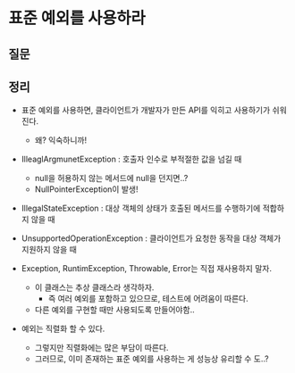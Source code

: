# 표준 예외를 사용하라



## 질문



## 정리

- 표준 예외를 사용하면, 클라이언트가 개발자가 만든 API를 익히고 사용하기가 쉬워진다.
  - 왜? 익숙하니까!
- IlleaglArgmunetException : 호출자 인수로 부적절한 값을 넘길 때
  - null을 허용하지 않는 메서드에 null을 던지면..?
  - NullPointerException이 발생!
- IllegalStateException : 대상 객체의 상태가 호출된 메서드를 수행하기에 적합하지 않을 때
- UnsupportedOperationException : 클라이언트가 요청한 동작을 대상 객체가 지원하지 않을 때
- Exception, RuntimException, Throwable, Error는 직접 재사용하지 말자.
  - 이 클래스는 추상 클래스라 생각하자.
    - 즉 여러 예외를 포함하고 있으므로, 테스트에 어려움이 따른다.
  - 다른 예외를 구현할 때만 사용되도록 만들어야함..

- 예외는 직렬화 할 수 있다.
  - 그렇지만 직렬화에는 많은 부담이 따른다.
  - 그러므로, 이미 존재하는 표준 예외를 사용하는 게 성능상 유리할 수 도..?